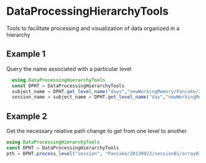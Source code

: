 # DataProcessingHierarchyTools
Tools to facilitate processing and visualization of data organized in a hierarchy

## Example 1
Query the name associated with a particular level
```julia
  using DataProcessingHierarchyTools
  const DPHT = DataProcessingHierarchyTools
  subject_name = DPHT.get_level_name("days","newWorkingMemory/Pancake/20130923/")
  session_name = subject_name = DPHT.get_level_name("day","newWorkingMemory/Pancake/20130923/")
```

## Example 2
Get the necessary relative path change to get from one level to another
```julia
using DataProcessingHierarchyTools
const DPHT = DataProcessingHierarchyTools
pth = DPHT.process_level("session", "Pancake/20130923/session01/array01/channel001")
```
